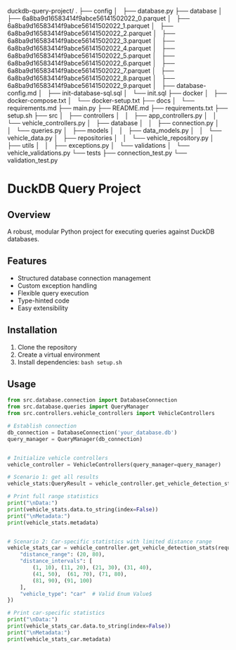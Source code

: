 duckdb-query-project/
.
├── config
│   ├── database.py
├── database
│   ├── 6a8ba9d16583414f9abce56141502022_0.parquet
│   ├── 6a8ba9d16583414f9abce56141502022_1.parquet
│   ├── 6a8ba9d16583414f9abce56141502022_2.parquet
│   ├── 6a8ba9d16583414f9abce56141502022_3.parquet
│   ├── 6a8ba9d16583414f9abce56141502022_4.parquet
│   ├── 6a8ba9d16583414f9abce56141502022_5.parquet
│   ├── 6a8ba9d16583414f9abce56141502022_6.parquet
│   ├── 6a8ba9d16583414f9abce56141502022_7.parquet
│   ├── 6a8ba9d16583414f9abce56141502022_8.parquet
│   ├── 6a8ba9d16583414f9abce56141502022_9.parquet
│   ├── database-config.md
│   ├── init-database-sql.sql
│   └── init.sql
├── docker
│   ├── docker-compose.txt
│   └── docker-setup.txt
├── docs
│   └── requirements.md
├── main.py
├── README.md
├── requirements.txt
├── setup.sh
├── src
│   ├── controllers
│   │   ├── app_controllers.py
│   │   └── vehicle_controllers.py
│   ├── database
│   │   ├── connection.py
│   │   └── queries.py
│   ├── models
│   │   ├── data_models.py
│   │   └── vehicle_data.py
│   ├── repositories
│   │   └── vehicle_repository.py
│   ├── utils
│   │   ├── exceptions.py
│   └── validations
│       └── vehicle_validations.py
└── tests
    ├── connection_test.py
    └── validation_test.py




# DuckDB Query Project

## Overview
A robust, modular Python project for executing queries against DuckDB databases.

## Features
- Structured database connection management
- Custom exception handling
- Flexible query execution
- Type-hinted code
- Easy extensibility

## Installation
1. Clone the repository
2. Create a virtual environment
3. Install dependencies: `bash setup.sh`

## Usage
```python
from src.database.connection import DatabaseConnection
from src.database.queries import QueryManager
from src.controllers.vehicle_controllers import VehicleControllers

# Establish connection
db_connection = DatabaseConnection('your_database.db')
query_manager = QueryManager(db_connection)


# Initialize vehicle controllers
vehicle_controller = VehicleControllers(query_manager=query_manager)

# Scenario 1: get all results
vehicle_stats:QueryResult = vehicle_controller.get_vehicle_detection_stats(requests={})

# Print full range statistics
print("\nData:")
print(vehicle_stats.data.to_string(index=False))
print("\nMetadata:")
print(vehicle_stats.metadata)


# Scenario 2: Car-specific statistics with limited distance range
vehicle_stats_car = vehicle_controller.get_vehicle_detection_stats(requests={
    "distance_range": (20, 80),
    "distance_intervals": [
        (1, 10), (11, 20), (21, 30), (31, 40), 
        (41, 50),  (61, 70), (71, 80), 
        (81, 90), (91, 100)
    ],
    "vehicle_type": "car"  # Valid Enum Value$
})

# Print car-specific statistics
print("\nData:")
print(vehicle_stats_car.data.to_string(index=False))
print("\nMetadata:")
print(vehicle_stats_car.metadata)